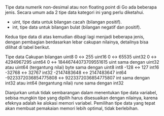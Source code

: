 Tipe data numerik non-desimal atau non floating point di Go ada beberapa jenis. Secara umum ada 2 tipe data kategori ini yang perlu diketahui.

- uint, tipe data untuk bilangan cacah (bilangan positif).
- int, tipe data untuk bilangan bulat (bilangan negatif dan positif).

Kedua tipe data di atas kemudian dibagi lagi menjadi beberapa jenis, dengan pembagian berdasarkan lebar cakupan nilainya, detailnya bisa dilihat di tabel berikut.


Tipe data	Cakupan bilangan
uint8	0 ↔ 255
uint16	0 ↔ 65535
uint32	0 ↔ 4294967295
uint64	0 ↔ 18446744073709551615
uint	sama dengan uint32 atau uint64 (tergantung nilai)
byte	sama dengan uint8
int8	-128 ↔ 127
int16	-32768 ↔ 32767
int32	-2147483648 ↔ 2147483647
int64	-9223372036854775808 ↔ 9223372036854775807
int	sama dengan int32 atau int64 (tergantung nilai)
rune	sama dengan int32 

Dianjurkan untuk tidak sembarangan dalam menentukan tipe data variabel, sebisa mungkin tipe yang dipilih harus disesuaikan dengan nilainya, karena efeknya adalah ke alokasi memori variabel. Pemilihan tipe data yang tepat akan membuat pemakaian memori lebih optimal, tidak berlebihan.